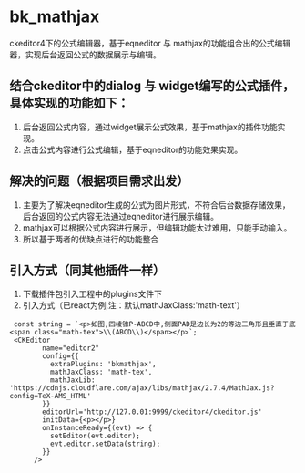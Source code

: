# bk_mathjax
ckeditor4下的公式编辑器，基于eqneditor 与 mathjax的功能组合出的公式编辑器，实现后台返回公式的数据展示与编辑。
## 结合ckeditor中的dialog 与 widget编写的公式插件，具体实现的功能如下：
1. 后台返回公式内容，通过widget展示公式效果，基于mathjax的插件功能实现。
2. 点击公式内容进行公式编辑，基于eqneditor的功能效果实现。
## 解决的问题（根据项目需求出发）
1. 主要为了解决eqneditor生成的公式为图片形式，不符合后台数据存储效果，后台返回的公式内容无法通过eqneditor进行展示编辑。
2. mathjax可以根据公式内容进行展示，但编辑功能太过难用，只能手动输入。
3. 所以基于两者的优缺点进行的功能整合

## 引入方式（同其他插件一样）
1. 下载插件包引入工程中的plugins文件下
2. 引入方式（已react为例,注：默认mathJaxClass:'math-text'）
```
 const string = `<p>如图,四棱锥P-ABCD中,侧面PAD是边长为2的等边三角形且垂直于底<span class="math-tex">\\(ABCD\\)</span></p>`;
 <CKEditor
        name="editor2"
        config={{
          extraPlugins: 'bkmathjax',
          mathJaxClass: 'math-tex',
          mathJaxLib: 'https://cdnjs.cloudflare.com/ajax/libs/mathjax/2.7.4/MathJax.js?config=TeX-AMS_HTML'
        }}
        editorUrl='http://127.0.01:9999/ckeditor4/ckeditor.js'
        initData={<p></p>}
        onInstanceReady={(evt) => {
          setEditor(evt.editor);
          evt.editor.setData(string);
        }}
      />
```

